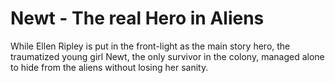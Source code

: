 # Newt - The real Hero in Aliens 

While Ellen Ripley is put in the front-light as the main story hero, the traumatized young girl Newt, the only survivor in the colony, managed alone to hide from the aliens without losing her sanity.